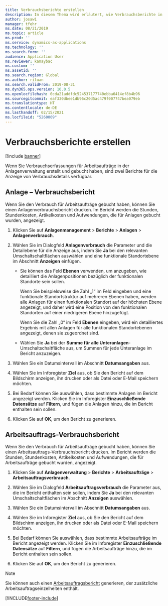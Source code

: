 ```yaml
---
title: Verbrauchsberichte erstellen
description: In diesem Thema wird erläutert, wie Verbrauchsberichte in der Anlagenverwaltung erstellt werden.
author: josaw1
manager: tfehr
ms.date: 08/21/2019
ms.topic: article
ms.prod: ''
ms.service: dynamics-ax-applications
ms.technology: ''
ms.search.form: ''
audience: Application User
ms.reviewer: kamaybac
ms.custom: ''
ms.assetid: ''
ms.search.region: Global
ms.author: riluan
ms.search.validFrom: 2019-08-31
ms.dyn365.ops.version: 10.0.5
ms.openlocfilehash: 0cda21addfdc524537177740ebba6414ef8b4b96
ms.sourcegitcommit: eaf330dbee1db96c20d5ac479f007747bea079eb
ms.translationtype: HT
ms.contentlocale: de-DE
ms.lasthandoff: 02/15/2021
ms.locfileid: "5260009"
---
```

# <a name="create-consumption-reports"></a>Verbrauchsberichte erstellen

[!include [banner](../../includes/banner.md)]

 

Wenn Sie Verbrauchserfassungen für Arbeitsaufträge in der Anlagenverwaltung erstellt und gebucht haben, sind zwei Berichte für die Anzeige von Verbrauchsdetails verfügbar.


## <a name="asset-consumption-report"></a>Anlage – Verbrauchsbericht

Wenn Sie den Verbrauch für Arbeitsaufträge gebucht haben, können Sie einen Anlagenverbrauchsbericht drucken. Im Bericht werden die Stunden, Stundenkosten, Artikelkosten und Aufwendungen, die für Anlagen gebucht wurden, angezeigt.

1. Klicken Sie auf **Anlagenmanagement** > **Berichte** > **Anlagen** > **Anlagenverbrauch**.

2. Wählen Sie im Dialogfeld **Anlagenverbrauch** die Parameter und die Detailebene für die Anzeige aus, indem Sie **Ja** bei den relevanten Umschaltschaltflächen auswählen und eine funktionale Standortebene im Abschnitt **Anzeigen** einfügen.
    - Sie können das Feld **Ebenen** verwenden, um anzugeben, wie detailliert die Anlagenpositionen bezüglich der funktionalen Standorte sein sollen. 
    
        Wenn Sie beispielsweise die Zahl „1“ im Feld eingeben und eine funktionale Standortstruktur auf mehreren Ebenen haben, werden alle Anlagen für einen funktionalen Standort auf der höchsten Ebene angezeigt, und daher wird eine Position von den funktionalen Standorten auf einer niedrigeren Ebene hinzugefügt. 
        
        Wenn Sie die Zahl „0“ im Feld **Ebenen** eingeben, wird ein detailliertes Ergebnis mit allen Anlagen für alle funktionalen Standortebenen angezeigt, denen sie zugeordnet sind. 
        
    - Wählen Sie **Ja** bei der **Summe für alle Unteranlagen**-Umschaltschaltfläche aus, um Summen für jede Unteranlage im Bericht anzuzeigen.

3. Wählen Sie ein Datumsintervall im Abschnitt **Datumsangaben** aus.

4. Wählen Sie im Inforegister **Ziel** aus, ob Sie den Bericht auf dem Bildschirm anzeigen, ihn drucken oder als Datei oder E-Mail speichern möchten.

5. Bei Bedarf können Sie auswählen, dass bestimmte Anlagen im Bericht angezeigt werden. Klicken Sie im Inforegister **Einzuschließende Datensätze** auf **Filtern**, und fügen die Anlagen hinzu, die im Bericht enthalten sein sollen.

6. Klicken Sie auf **OK**, um den Bericht zu generieren.


## <a name="work-order-consumption-report"></a>Arbeitsauftrags-Verbrauchsbericht

Wenn Sie den Verbrauch für Arbeitsaufträge gebucht haben, können Sie einen Arbeitsauftrags-Verbrauchsbericht drucken. Im Bericht werden die Stunden, Stundenkosten, Artikelkosten und Aufwendungen, die für Arbeitsaufträge gebucht wurden, angezeigt.

1. Klicken Sie auf **Anlagenverwaltung** > **Berichte** > **Arbeitsaufträge** > **Arbeitsauftragsverbrauch**.

2. Wählen Sie im Dialogfeld **Arbeitsauftragsverbrauch** die Parameter aus, die im Bericht enthalten sein sollen, indem Sie **Ja** bei den relevanten Umschaltschaltflächen im Abschnitt **Anzeigen** auswählen.

3. Wählen Sie ein Datumsintervall im Abschnitt **Datumsangaben** aus.

4. Wählen Sie im Inforegister **Ziel** aus, ob Sie den Bericht auf dem Bildschirm anzeigen, ihn drucken oder als Datei oder E-Mail speichern möchten.

5. Bei Bedarf können Sie auswählen, dass bestimmte Arbeitsaufträge im Bericht angezeigt werden. Klicken Sie im Inforegister **Einzuschließende Datensätze** auf **Filtern**, und fügen die Arbeitsaufträge hinzu, die im Bericht enthalten sein sollen.

6. Klicken Sie auf **OK**, um den Bericht zu generieren.


>[!NOTE]
>Sie können auch einen [Arbeitsauftragsbericht](../work-orders/work-order-report.md) generieren, der zusätzliche Arbeitsauftragseinzelheiten enthält.



[!INCLUDE[footer-include](../../../includes/footer-banner.md)]